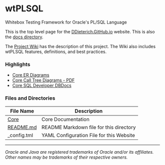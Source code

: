 # wtPLSQL
Whitebox Testing Framework for Oracle's PL/SQL Language

This is the top level page for the [DDieterich.GitHub.io](https://ddieterich.github.io/wtPLSQL) website. This is also the [docs directory](https://github.com/DDieterich/wtPLSQL/tree/master/docs).

The [Project Wiki](https://github.com/DDieterich/wtPLSQL/wiki) has the description of this project.  The Wiki also includes wtPLSQL features, definitions, and best practices.

### Highlights

* [Core ER Diagrams](core/ER_Diagrams.pdf)
* [Core Call Tree Diagrams - PDF](core/Call_Tree_Diagrams.pdf)
* [Core SQL Developer DBDocs](core/DBDocs/index.html)

### Files and Directories

File Name    | Description
-----------  |------------
[Core](https://github.com/DDieterich/wtPLSQL/tree/master/docs/core) | Core Documentation
[README.md](https://github.com/DDieterich/wtPLSQL/tree/master/docs/README.md) | README Markdown file for this directory
_config.tml  | YAML Configuration File for this Website

---

_Oracle and Java are registered trademarks of Oracle and/or its affiliates. Other names may be trademarks of their respective owners._
